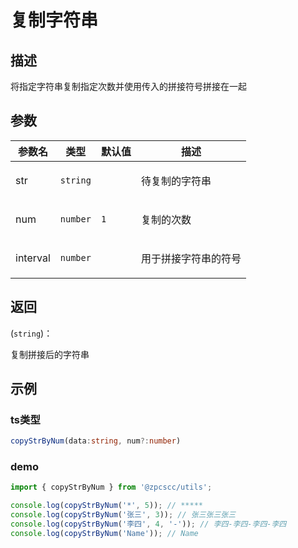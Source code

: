 # 复制字符串

## 描述

<p>将指定字符串复制指定次数并使用传入的拼接符号拼接在一起</p>

## 参数

| 参数名   | 类型                | 默认值         | 描述                        |
| -------- | ------------------- | -------------- | --------------------------- |
| str      | <code>string</code> |                | <p>待复制的字符串</p>       |
| num      | <code>number</code> | <code>1</code> | <p>复制的次数</p>           |
| interval | <code>number</code> |                | <p>用于拼接字符串的符号</p> |

## 返回

(<code>string</code>)：<p>复制拼接后的字符串</p>

## 示例

### ts类型

```typescript
copyStrByNum(data:string, num?:number)
```

### demo

```typescript
import { copyStrByNum } from '@zpcscc/utils';

console.log(copyStrByNum('*', 5)); // *****
console.log(copyStrByNum('张三', 3)); // 张三张三张三
console.log(copyStrByNum('李四', 4, '-')); // 李四-李四-李四-李四
console.log(copyStrByNum('Name')); // Name
```
